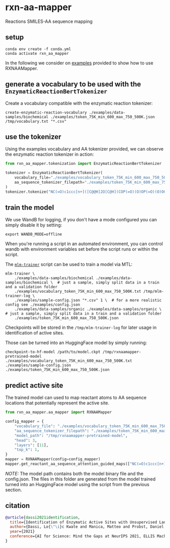 # rxn-aa-mapper

Reactions SMILES-AA sequence mapping

## setup

```console
conda env create -f conda.yml
conda activate rxn_aa_mapper
```

In the following we consider on [examples](./examples) provided to show how to use RXNAAMapper.

## generate a vocabulary to be used with the `EnzymaticReactionBertTokenizer`

Create a vocabulary compatible with the enzymatic reaction tokenizer:

```console
create-enzymatic-reaction-vocabulary ./examples/data-samples/biochemical ./examples/token_75K_min_600_max_750_500K.json /tmp/vocabulary.txt "*.csv"
```

## use the tokenizer

Using the examples vocabulary and AA tokenizer provided, we can observe the enzymatic reaction tokenizer in action:

```python
from rxn_aa_mapper.tokenization import EnzymaticReactionBertTokenizer

tokenizer = EnzymaticReactionBertTokenizer(
    vocabulary_file="./examples/vocabulary_token_75K_min_600_max_750_500K.txt",
    aa_sequence_tokenizer_filepath="./examples/token_75K_min_600_max_750_500K.json"
)
tokenizer.tokenize("NC(=O)c1ccc[n+]([C@@H]2O[C@H](COP(=O)(O)OP(=O)(O)OC[C@H]3O[C@@H](n4cnc5c(N)ncnc54)[C@H](O)[C@@H]3O)[C@@H](O)[C@H]2O)c1.O=C([O-])CC(C(=O)[O-])C(O)C(=O)[O-]|AGGVKTVTLIPGDGIGPEISAAVMKIFDAAKAPIQANVRPCVSIEGYKFNEMYLDTVCLNIETACFATIKCSDFTEEICREVAENCKDIK>>O=C([O-])CCC(=O)C(=O)[O-]")
```

## train the model

We use WandB for logging, if you don't have a mode configured you can simply disable it by setting:
```console
export WANDB_MODE=offline
```

When you're running a script in an automated environment, you can control wandb with environment variables set before the script runs or within the script.

The [`mlm-trainer`](./bin/mlm-trainer) script can be used to train a model via MTL:

```console
mlm-trainer \
    ./examples/data-samples/biochemical ./examples/data-samples/biochemical \  # just a sample, simply split data in a train and a validation folder
    ./examples/vocabulary_token_75K_min_600_max_750_500K.txt /tmp/mlm-trainer-log \
    ./examples/sample-config.json "*.csv" 1 \  # for a more realistic config see ./examples/config.json
    ./examples/data-samples/organic ./examples/data-samples/organic \  # just a sample, simply split data in a train and a validation folder
    ./examples/token_75K_min_600_max_750_500K.json
```

Checkpoints will be stored in the `/tmp/mlm-trainer-log` for later usage in identification of active sites.

Those can be turned into an HuggingFace model by simply running:

```console
checkpoint-to-hf-model /path/to/model.ckpt /tmp/rxnaamapper-pretrained-model ./examples/vocabulary_token_75K_min_600_max_750_500K.txt ./examples/sample-config.json ./examples/token_75K_min_600_max_750_500K.json
```

## predict active site

The trained model can used to map reactant atoms to AA sequence locations that potentially represent the active site.


```python
from rxn_aa_mapper.aa_mapper import RXNAAMapper

config_mapper = {
    "vocabulary_file": "./examples/vocabulary_token_75K_min_600_max_750_500K.txt",
    "aa_sequence_tokenizer_filepath": "./examples/token_75K_min_600_max_750_500K.json",
    "model_path": "/tmp/rxnaamapper-pretrained-model",
    "head": 3,
    "layers": [11],
    "top_k": 1,
}
mapper = RXNAAMapper(config=config_mapper)
mapper.get_reactant_aa_sequence_attention_guided_maps(["NC(=O)c1ccc[n+]([C@@H]2O[C@H](COP(=O)(O)OP(=O)(O)OC[C@H]3O[C@@H](n4cnc5c(N)ncnc54)[C@H](O)[C@@H]3O)[C@@H](O)[C@H]2O)c1.O=C([O-])CC(C(=O)[O-])C(O)C(=O)[O-]|AGGVKTVTLIPGDGIGPEISAAVMKIFDAAKAPIQANVRPCVSIEGYKFNEMYLDTVCLNIETACFATIKCSDFTEEICREVAENCKDIK>>O=C([O-])CCC(=O)C(=O)[O-]"])
```
*NOTE:* The model path contains both the model binary file and the config.json. The files in this folder are generated from the model trained turned into an HuggingFace model using the script from the previous section.

## citation

```bib
@article{dassi2021identification,
  title={Identification of Enzymatic Active Sites with Unsupervised Language Modeling},
  author={Dassi, Lo{\"\i}c Kwate and Manica, Matteo and Probst, Daniel and Schwaller, Philippe and Teukam, Yves Gaetan Nana and Laino, Teodoro},
  year={2021}
  conference={AI for Science: Mind the Gaps at NeurIPS 2021, ELLIS Machine Learning for Molecule Discovery Workshop 2021}
}
```
